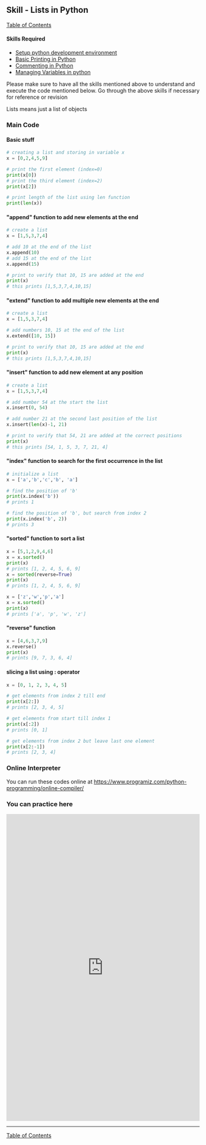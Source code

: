 ## Skill - Lists in Python
[Table of Contents](https://nagasudhir.blogspot.com/2020/04/taming-python-table-of-contents.html)

#### Skills Required
* [Setup python development environment](https://nagasudhir.blogspot.com/2020/04/setup-python-development-environment_14.html)
* [Basic Printing in Python](https://nagasudhir.blogspot.com/2020/04/basic-printing-in-python.html)
* [Commenting in Python](https://nagasudhir.blogspot.com/2020/04/comments-in-python.html)
* [Managing Variables in python](https://nagasudhir.blogspot.com/2020/04/managing-variables-in-python.html)

Please make sure to have all the skills mentioned above to understand and execute the code mentioned below. Go through the above skills if necessary for reference or revision

Lists means just a list of objects

### Main Code
#### Basic stuff
```python
# creating a list and storing in variable x
x = [0,2,4,5,9]

# print the first element (index=0)
print(x[0])
# print the third element (index=2)
print(x[2])

# print length of the list using len function
print(len(x))
```

#### "append" function to add new elements at the end
```python
# create a list
x = [1,5,3,7,4]

# add 10 at the end of the list
x.append(10)
# add 15 at the end of the list
x.append(15)

# print to verify that 10, 15 are added at the end
print(x)
# this prints [1,5,3,7,4,10,15]
```

#### "extend" function to add multiple new elements at the end
```python
# create a list
x = [1,5,3,7,4]

# add numbers 10, 15 at the end of the list
x.extend([10, 15])

# print to verify that 10, 15 are added at the end
print(x)
# this prints [1,5,3,7,4,10,15]
```

#### "insert" function to add new element at any position
```python
# create a list
x = [1,5,3,7,4]

# add number 54 at the start the list
x.insert(0, 54)

# add number 21 at the second last position of the list
x.insert(len(x)-1, 21)

# print to verify that 54, 21 are added at the correct positions
print(x)
# this prints [54, 1, 5, 3, 7, 21, 4]
```

#### "index" function to search for the first occurrence in the list
```python
# initialize a list
x = ['a','b','c','b', 'a']

# find the position of 'b'
print(x.index('b'))
# prints 1

# find the position of 'b', but search from index 2
print(x.index('b', 2))
# prints 3
```
#### "sorted" function to sort a list
```python
x = [5,1,2,9,4,6]
x = x.sorted()
print(x)
# prints [1, 2, 4, 5, 6, 9]
x = sorted(reverse=True)
print(x)
# prints [1, 2, 4, 5, 6, 9]

x = ['z','w','p','a']
x = x.sorted()
print(x)
# prints ['a', 'p', 'w', 'z']
```

#### "reverse" function
```python
x = [4,6,3,7,9]
x.reverse()
print(x)
# prints [9, 7, 3, 6, 4]
```

#### slicing a list using : operator
```python
x = [0, 1, 2, 3, 4, 5]

# get elements from index 2 till end
print(x[2:])
# prints [2, 3, 4, 5]

# get elements from start till index 1
print(x[:2])
# prints [0, 1]

# get elements from index 2 but leave last one element
print(x[2:-1])
# prints [2, 3, 4]
```

### Online Interpreter
You can run these codes online at https://www.programiz.com/python-programming/online-compiler/

### You can practice here
<iframe height="800px" width="100%" src="https://repl.it/repls/FoolishHandmadeAstronomy?lite=true" scrolling="no" frameborder="no" allowtransparency="true" allowfullscreen="true" sandbox="allow-forms allow-pointer-lock allow-popups allow-same-origin allow-scripts allow-modals"></iframe>

<hr/>

[Table of Contents](https://nagasudhir.blogspot.com/2020/04/taming-python-table-of-contents.html)
<!--stackedit_data:
eyJwcm9wZXJ0aWVzIjoidGl0bGU6IExpc3RzIGluIFB5dGhvbl
xuYXV0aG9yOiBOYWdhc3VkaGlyIFB1bGxhXG50YWdzOiAnbGVh
cm5pbmcsIHB5dGhvbiwgdGFtaW5nX3B5dGhvbl9za2lsbCdcbm
NhdGVnb3JpZXM6IHRhbWluZ19weXRob25fc2tpbGxcbmRhdGU6
ICcyMDIwLTA1LTAxJ1xuIiwiaGlzdG9yeSI6Wy0xNjUzOTA0ND
kzLDkyODQ5ODEzMiwyMDkxNjkyODU5LDY1MTY2OTUwMSwtMjkx
MTY0ODQzLC0yMDYwNTcyNzYyLC0yMDE1NzY0MDcyLC01NzA3MT
A5NzksLTE1Nzc1ODI3OTAsLTExNTM4Njg5NjldfQ==
-->